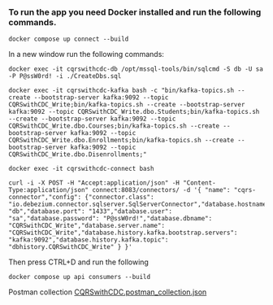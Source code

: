 ### To run the app you need Docker installed and run the following commands.

```
docker compose up connect --build
```
In a new window run the following commands:
```
docker exec -it cqrswithcdc-db /opt/mssql-tools/bin/sqlcmd -S db -U sa -P P@ssW0rd! -i ./CreateDbs.sql
```
```
docker exec -it cqrswithcdc-kafka bash -c "bin/kafka-topics.sh --create --bootstrap-server kafka:9092 --topic CQRSwithCDC_Write;bin/kafka-topics.sh --create --bootstrap-server kafka:9092 --topic CQRSwithCDC_Write.dbo.Students;bin/kafka-topics.sh --create --bootstrap-server kafka:9092 --topic CQRSwithCDC_Write.dbo.Courses;bin/kafka-topics.sh --create --bootstrap-server kafka:9092 --topic CQRSwithCDC_Write.dbo.Enrollments;bin/kafka-topics.sh --create --bootstrap-server kafka:9092 --topic CQRSwithCDC_Write.dbo.Disenrollments;"
```
```
docker exec -it cqrswithcdc-connect bash
```
```
curl -i -X POST -H "Accept:application/json" -H "Content-Type:application/json" connect:8083/connectors/ -d '{ "name": "cqrs-connector","config": {"connector.class": "io.debezium.connector.sqlserver.SqlServerConnector","database.hostname": "db","database.port": "1433","database.user": "sa","database.password": "P@ssW0rd!","database.dbname": "CQRSwithCDC_Write","database.server.name": "CQRSwithCDC_Write","database.history.kafka.bootstrap.servers": "kafka:9092","database.history.kafka.topic": "dbhistory.CQRSwithCDC_Write" } }'
```
Then press CTRL+D and run the following
```
docker compose up api consumers --build
```
Postman collection [CQRSwithCDC.postman_collection.json](./CQRSwithCDC.postman_collection.json)